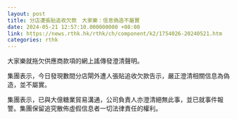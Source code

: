 ```yaml
---
layout: post
title: 分店遭張貼追收欠款　大家樂：信息偽造不屬實
date: 2024-05-21 12:57:10.000000000 +08:00
link: https://news.rthk.hk/rthk/ch/component/k2/1754026-20240521.htm
categories: rthk
---
```


大家樂就拖欠供應商款項的網上謠傳發澄清聲明。

集團表示，今日發現數間分店閘外遭人張貼追收欠款告示，嚴正澄清相關信息為偽造，並不屬實。

集團表示，已與大億糖業貿易溝通，公司負責人亦澄清絕無此事，並已就事件報警。集團保留追究散佈虛假信息者一切法律責任的權利。
